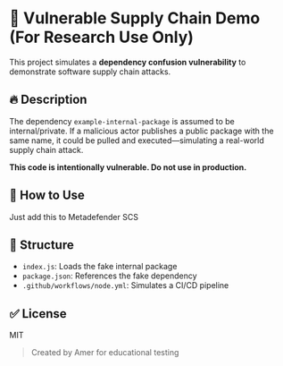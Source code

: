 # 🧪 Vulnerable Supply Chain Demo (For Research Use Only)

This project simulates a **dependency confusion vulnerability** to demonstrate software supply chain attacks.

## 🔥 Description

The dependency `example-internal-package` is assumed to be internal/private. If a malicious actor publishes a public package with the same name, it could be pulled and executed—simulating a real-world supply chain attack.

**This code is intentionally vulnerable. Do not use in production.**

## 👀 How to Use

Just add this to Metadefender SCS

## 📂 Structure

- `index.js`: Loads the fake internal package
- `package.json`: References the fake dependency
- `.github/workflows/node.yml`: Simulates a CI/CD pipeline

## ✅ License

MIT

> Created by Amer for educational testing
